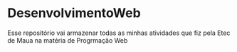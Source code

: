 # DesenvolvimentoWeb
Esse repositório vai armazenar todas as minhas atividades que fiz pela Etec de Maua na matéria de Progrmação Web
